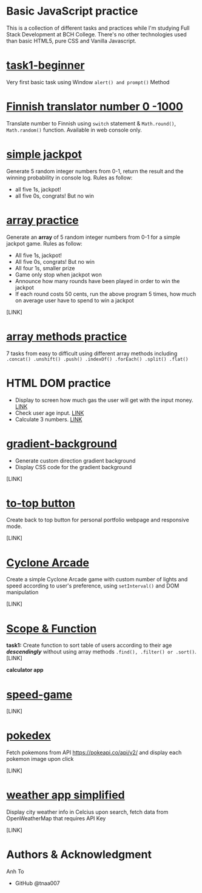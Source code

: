 # Basic JavaScript practice

This is a collection of different tasks and practices while I'm studying Full Stack Development at BCH College. There's no other technologies used than basic HTML5, pure CSS and Vanilla Javascript.

# [task1-beginner](https://github.com/tna007/Basic-JS/tree/master/task1-beginner)

Very first basic task using Window `alert() and prompt()` Method

# [Finnish translator number 0 -1000](https://github.com/tna007/Basic-JS/blob/master/Basic-JS/translator.js)

Translate number to Finnish using `switch` statement & `Math.round()`, `Math.random()` function. Available in web console only.

# [simple jackpot](https://github.com/tna007/Basic-JS/blob/master/Basic-JS/scripts.js)

Generate 5 random integer numbers from 0-1, return the result and the winning probability in console log.
Rules as follow:

- all five 1s, jackpot!
- all five 0s, congrats! But no win

# [array practice](https://github.com/tna007/Basic-JS/blob/master/Basic-JS/array/array.js)

Generate an **array** of 5 random integer numbers from 0-1 for a simple jackpot game. Rules as follow:

- All five 1s, jackpot!
- All five 0s, congrats! But no win
- All four 1s, smaller prize
- Game only stop when jackpot won
- Announce how many rounds have been played in order to win the jackpot
- If each round costs 50 cents, run the above program 5 times, how much on average user have to spend to win a jackpot

[LINK]

# [array methods practice](https://github.com/tna007/Basic-JS/blob/master/arrayexercises.js/arrayexercises.js)

7 tasks from easy to difficult using different array methods including `.concat() .unshift() .push() .indexOf() .forEach() .split() .flat()`

# HTML DOM practice

- Display to screen how much gas the user will get with the input money. [LINK](https://github.com/tna007/Basic-JS/blob/master/gasoline-test/main.js)
- Check user age input. [LINK](https://github.com/tna007/Basic-JS/tree/master/gasoline-test/user-age)
- Calculate 3 numbers. [LINK](https://github.com/tna007/Basic-JS/tree/master/gasoline-test/user-age/calculator3nums)

# [gradient-background](https://github.com/tna007/Basic-JS/tree/master/gradient-background)

- Generate custom direction gradient background
- Display CSS code for the gradient background

[LINK]

# [to-top button](https://github.com/tna007/Basic-JS/tree/master/top-button)

Create back to top button for personal portfolio webpage and responsive mode.

[LINK]

# [Cyclone Arcade](https://github.com/tna007/Basic-JS/tree/master/setInterval)

Create a simple Cyclone Arcade game with custom number of lights and speed according to user's preference, using `setInterval()` and DOM manipulation

[LINK]

# [Scope & Function](https://github.com/tna007/Basic-JS/tree/master/scopeandfunc)

**task1:** Create function to sort table of users according to their age **_descendingly_** without using array methods `.find(), .filter() or .sort()`. [LINK]

**calculator app**

# [speed-game](https://github.com/tna007/Basic-JS/tree/master/speed-game)

[LINK]

# [pokedex](https://github.com/tna007/Basic-JS/tree/master/pokeAPI-simplified)

Fetch pokemons from API https://pokeapi.co/api/v2/ and display each pokemon image upon click

[LINK]

# [weather app simplified](https://github.com/tna007/Basic-JS/tree/master/openapi-weather)

Display city weather info in Celcius upon search, fetch data from OpenWeatherMap that requires API Key

[LINK]

# Authors & Acknowledgment

Anh To

- GitHub @tnaa007
